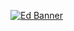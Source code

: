 <a href="https://www.estartandodevs.com.br/" target="_blank"><img alt="Ed Banner" src="https://i.ibb.co/bQ5ZvNh/Group-1.png"></a>
